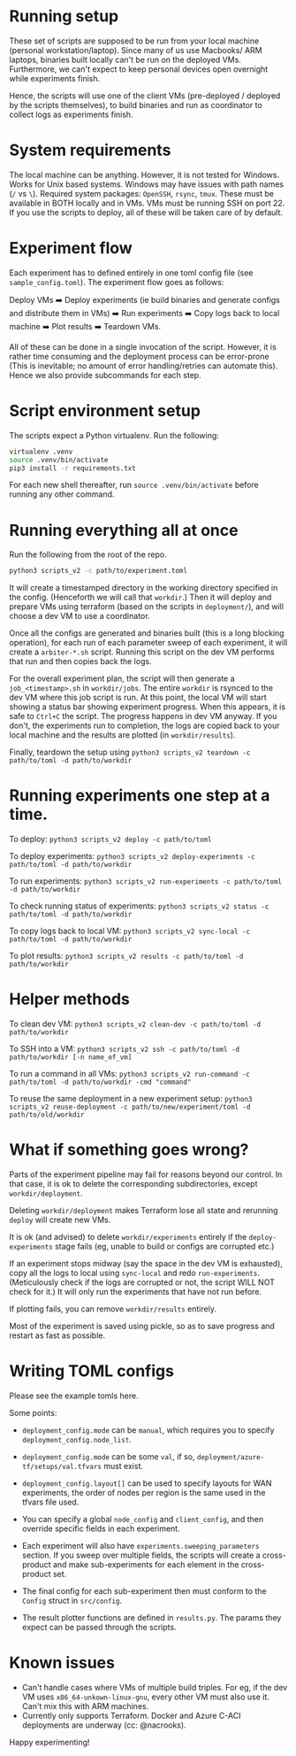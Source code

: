 # Running setup

These set of scripts are supposed to be run from your local machine (personal workstation/laptop).
Since many of us use Macbooks/ ARM laptops, binaries built locally can't be run on the deployed VMs.
Furthermore, we can't expect to keep personal devices open overnight while experiments finish.

Hence, the scripts will use one of the client VMs (pre-deployed / deployed by the scripts themselves),
to build binaries and run as coordinator to collect logs as experiments finish.

# System requirements

The local machine can be anything. However, it is not tested for Windows.
Works for Unix based systems. Windows may have issues with path names (`/` vs `\`).
Required system packages: `OpenSSH`, `rsync`, `tmux`.
These must be available in BOTH locally and in VMs.
VMs must be running SSH on port 22.
If you use the scripts to deploy, all of these will be taken care of by default.


# Experiment flow

Each experiment has to defined entirely in one toml config file (see `sample_config.toml`).
The experiment flow goes as follows:

Deploy VMs ➡️ Deploy experiments (ie build binaries and generate configs and distribute them in VMs) ➡️
Run experiments ➡️ Copy logs back to local machine ➡️ Plot results ➡️ Teardown VMs.

All of these can be done in a single invocation of the script.
However, it is rather time consuming and the deployment process can be error-prone
(This is inevitable; no amount of error handling/retries can automate this).
Hence we also provide subcommands for each step.

# Script environment setup

The scripts expect a Python virtualenv.
Run the following:

```bash
virtualenv .venv
source .venv/bin/activate
pip3 install -r requirements.txt
```

For each new shell thereafter, run `source .venv/bin/activate` before running any other command.

# Running everything all at once

Run the following from the root of the repo.
```bash
python3 scripts_v2 -c path/to/experiment.toml
```

It will create a timestamped directory in the working directory specified in the config. (Henceforth we will call that `workdir`.)
Then it will deploy and prepare VMs using terraform (based on the scripts in `deployment/`),
and will choose a dev VM to use a coordinator.

Once all the configs are generated and binaries built (this is a long blocking operation),
for each run of each parameter sweep of each experiment, it will create a `arbiter-*.sh` script.
Running this script on the dev VM performs that run and then copies back the logs.

For the overall experiment plan, the script will then generate a `job_<timestamp>.sh` in `workdir/jobs`.
The entire `workdir` is rsynced to the dev VM where this job script is run.
At this point, the local VM will start showing a status bar showing experiment progress.
When this appears, it is safe to `Ctrl+C` the script.
The progress happens in dev VM anyway.
If you don't, the experiments run to completion, the logs are copied back to your local machine
and the results are plotted (in `workdir/results`).

Finally, teardown the setup using `python3 scripts_v2 teardown -c path/to/toml -d path/to/workdir`


# Running experiments one step at a time.

To deploy: `python3 scripts_v2 deploy -c path/to/toml`

To deploy experiments: `python3 scripts_v2 deploy-experiments -c path/to/toml -d path/to/workdir`

To run experiments: `python3 scripts_v2 run-experiments -c path/to/toml -d path/to/workdir`

To check running status of experiments: `python3 scripts_v2 status -c path/to/toml -d path/to/workdir`

To copy logs back to local VM: `python3 scripts_v2 sync-local -c path/to/toml -d path/to/workdir`

To plot results: `python3 scripts_v2 results -c path/to/toml -d path/to/workdir`

# Helper methods

To clean dev VM: `python3 scripts_v2 clean-dev -c path/to/toml -d path/to/workdir`

To SSH into a VM: `python3 scripts_v2 ssh -c path/to/toml -d path/to/workdir [-n name_of_vm]`

To run a command in all VMs: `python3 scripts_v2 run-command -c path/to/toml -d path/to/workdir -cmd "command"`

To reuse the same deployment in a new experiment setup: `python3 scripts_v2 reuse-deployment -c path/to/new/experiment/toml -d path/to/old/workdir`


# What if something goes wrong?

Parts of the experiment pipeline may fail for reasons beyond our control.
In that case, it is ok to delete the corresponding subdirectories, except `workdir/deployment`.

Deleting `workdir/deployment` makes Terraform lose all state and rerunning `deploy` will create new VMs.

It is ok (and advised) to delete `workdir/experiments` entirely if the `deploy-experiments` stage fails (eg, unable to build or configs are corrupted etc.)

If an experiment stops midway (say the space in the dev VM is exhausted), copy all the logs to local using `sync-local` and redo `run-experiments`.
(Meticulously check if the logs are corrupted or not, the script WILL NOT check for it.)
It will only run the experiments that have not run before.

If plotting fails, you can remove `workdir/results` entirely.

Most of the experiment is saved using pickle, so as to save progress and restart as fast as possible.


# Writing TOML configs

Please see the example tomls here.

Some points:

- `deployment_config.mode` can be `manual`, which requires you to specify `deployment_config.node_list`.
- `deployment_config.mode` can be some `val`, if so, `deployment/azure-tf/setups/val.tfvars` must exist.
- `deployment_config.layout[]` can be used to specify layouts for WAN experiments, the order of nodes per region is the same used in the tfvars file used.

- You can specify a global `node_config` and `client_config`, and then override specific fields in each experiment.
- Each experiment will also have `experiments.sweeping_parameters` section. If you sweep over multiple fields, the scripts will create a cross-product and make sub-experiments for each element in the cross-product set.
- The final config for each sub-experiment then must conform to the `Config` struct in `src/config`.

- The result plotter functions are defined in `results.py`. The params they expect can be passed through the scripts.


# Known issues

- Can't handle cases where VMs of multiple build triples. For eg, if the dev VM uses `x86_64-unkown-linux-gnu`, every other VM must also use it. Can't mix this with ARM machines.
- Currently only supports Terraform. Docker and Azure C-ACI deployments are underway (cc: @nacrooks).

Happy experimenting!